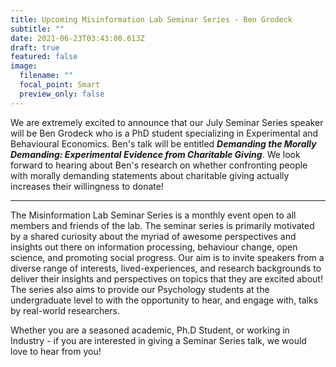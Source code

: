 ```yaml
---
title: Upcoming Misinformation Lab Seminar Series - Ben Grodeck
subtitle: ""
date: 2021-06-23T03:43:00.613Z
draft: true
featured: false
image:
  filename: ""
  focal_point: Smart
  preview_only: false
---
```


We are extremely excited to announce that our July Seminar Series speaker will be Ben Grodeck who is a PhD student specializing in Experimental and Behavioural Economics. Ben's talk will be entitled ***Demanding the Morally Demanding: Experimental Evidence from Charitable Giving***. We look forward to hearing about Ben's research on whether confronting people with morally demanding statements about charitable giving actually increases their willingness to donate!

---
The Misinformation Lab Seminar Series is a monthly event open to all members and friends of the lab. The seminar series is primarily motivated by a shared curiosity about the myriad of awesome perspectives and insights out there on information processing, behaviour change, open science, and promoting social progress. Our aim is to invite speakers from a diverse range of interests, lived-experiences, and research backgrounds to deliver their insights and perspectives on topics that they are excited about! The series also aims to provide our Psychology students at the undergraduate level to with the opportunity to hear, and engage with, talks by real-world researchers.

Whether you are a seasoned academic, Ph.D Student, or working in Industry - if you are interested in giving a Seminar Series talk, we would love to hear from you!
